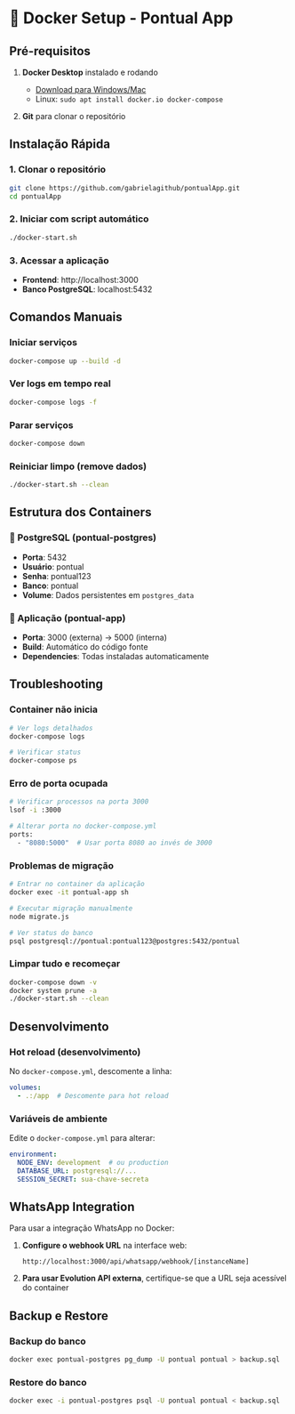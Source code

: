 # 🐳 Docker Setup - Pontual App

## Pré-requisitos

1. **Docker Desktop** instalado e rodando
   - [Download para Windows/Mac](https://www.docker.com/products/docker-desktop/)
   - Linux: `sudo apt install docker.io docker-compose`

2. **Git** para clonar o repositório

## Instalação Rápida

### 1. Clonar o repositório
```bash
git clone https://github.com/gabrielagithub/pontualApp.git
cd pontualApp
```

### 2. Iniciar com script automático
```bash
./docker-start.sh
```

### 3. Acessar a aplicação
- **Frontend**: http://localhost:3000
- **Banco PostgreSQL**: localhost:5432

## Comandos Manuais

### Iniciar serviços
```bash
docker-compose up --build -d
```

### Ver logs em tempo real
```bash
docker-compose logs -f
```

### Parar serviços
```bash
docker-compose down
```

### Reiniciar limpo (remove dados)
```bash
./docker-start.sh --clean
```

## Estrutura dos Containers

### 🐘 PostgreSQL (pontual-postgres)
- **Porta**: 5432
- **Usuário**: pontual
- **Senha**: pontual123
- **Banco**: pontual
- **Volume**: Dados persistentes em `postgres_data`

### 🚀 Aplicação (pontual-app)
- **Porta**: 3000 (externa) → 5000 (interna)
- **Build**: Automático do código fonte
- **Dependencies**: Todas instaladas automaticamente

## Troubleshooting

### Container não inicia
```bash
# Ver logs detalhados
docker-compose logs

# Verificar status
docker-compose ps
```

### Erro de porta ocupada
```bash
# Verificar processos na porta 3000
lsof -i :3000

# Alterar porta no docker-compose.yml
ports:
  - "8080:5000"  # Usar porta 8080 ao invés de 3000
```

### Problemas de migração
```bash
# Entrar no container da aplicação
docker exec -it pontual-app sh

# Executar migração manualmente
node migrate.js

# Ver status do banco
psql postgresql://pontual:pontual123@postgres:5432/pontual
```

### Limpar tudo e recomeçar
```bash
docker-compose down -v
docker system prune -a
./docker-start.sh --clean
```

## Desenvolvimento

### Hot reload (desenvolvimento)
No `docker-compose.yml`, descomente a linha:
```yaml
volumes:
  - .:/app  # Descomente para hot reload
```

### Variáveis de ambiente
Edite o `docker-compose.yml` para alterar:
```yaml
environment:
  NODE_ENV: development  # ou production
  DATABASE_URL: postgresql://...
  SESSION_SECRET: sua-chave-secreta
```

## WhatsApp Integration

Para usar a integração WhatsApp no Docker:

1. **Configure o webhook URL** na interface web:
   ```
   http://localhost:3000/api/whatsapp/webhook/[instanceName]
   ```

2. **Para usar Evolution API externa**, certifique-se que a URL seja acessível do container

## Backup e Restore

### Backup do banco
```bash
docker exec pontual-postgres pg_dump -U pontual pontual > backup.sql
```

### Restore do banco
```bash
docker exec -i pontual-postgres psql -U pontual pontual < backup.sql
```